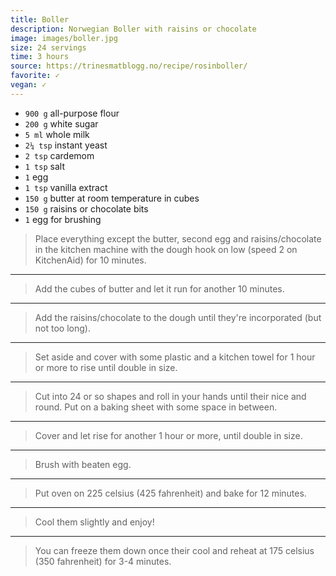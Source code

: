 ```yaml
---
title: Boller
description: Norwegian Boller with raisins or chocolate 
image: images/boller.jpg
size: 24 servings
time: 3 hours
source: https://trinesmatblogg.no/recipe/rosinboller/
favorite: ✓
vegan: ✓
---
```


* `900 g` all-purpose flour
* `200 g` white sugar
* `5 ml` whole milk
* `2¼ tsp` instant yeast
* `2 tsp` cardemom
* `1 tsp` salt
* `1` egg
* `1 tsp` vanilla extract
* `150 g` butter at room temperature in cubes
* `150 g` raisins or chocolate bits
* `1` egg for brushing

> Place everything except the butter, second egg and raisins/chocolate in the kitchen machine with the dough hook on low (speed 2 on KitchenAid) for 10 minutes. 

---

> Add the cubes of butter and let it run for another 10 minutes.

---

> Add the raisins/chocolate to the dough until they're incorporated (but not too long).

---

> Set aside and cover with some plastic and a kitchen towel for 1 hour or more to rise until double in size.

---

> Cut into 24 or so shapes and roll in your hands until their nice and round. Put on a baking sheet with some space in between.

---

> Cover and let rise for another 1 hour or more, until double in size.

---

> Brush with beaten egg.

---

> Put oven on 225 celsius (425 fahrenheit) and bake for 12 minutes.

---

> Cool them slightly and enjoy!

---

> You can freeze them down once their cool and reheat at 175 celsius (350 fahrenheit) for 3-4 minutes.